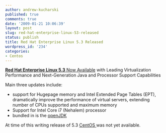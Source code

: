 ```yaml
---
author: andrew-kucharski
published: true
comments: true
date: '2009-01-21 10:06:39'
layout: post
slug: red-hat-enterprise-linux-53-released
status: publish
title: Red Hat Enterprise Linux 5.3 Released
wordpress_id: '234'
categories:
- Centos
---
```


[**Red Hat Enterprise Linux 5.3** Now Available](http://www.redhat.com/about/news/prarchive/2009/rhel_5_3.html?sc_cid=70160000000HgJdAAK) with Leading Virtualization Performance and Next-Generation Java and Processor Support Capabilities

Main three updates include:
* support for Hugepage memory and Intel Extended Page Tables (EPT), dramatically improve the performance of virtual servers, extending number of CPUs supported and maximum memory
* Support for Intel Core i7 (Nehalem) processor
* bundled in is the [openJDK](http://openjdk.java.net/)

At time of this writing release of 5.3 [CentOS ](http://centos.org/)was not yet available.
